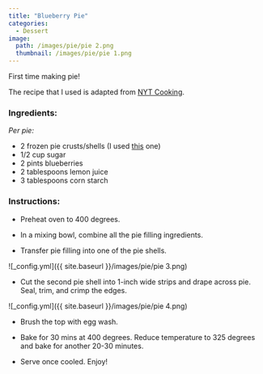 ```yaml
---
title: "Blueberry Pie"
categories:
  - Dessert
image:
  path: /images/pie/pie 2.png
  thumbnail: /images/pie/pie 1.png
---
```


First time making pie!

The recipe that I used is adapted from [NYT Cooking](https://www.cookwithmanali.com/rice-kheer/](https://cooking.nytimes.com/recipes/9290-blueberry-lattice-pie)).

### Ingredients:

_Per pie:_

* 2 frozen pie crusts/shells (I used [this](https://www.instacart.com/store/fairway/products/26366) one)
* 1/2 cup sugar
* 2 pints blueberries
* 2 tablespoons lemon juice
* 3 tablespoons corn starch


### Instructions:

* Preheat oven to 400 degrees.

* In a mixing bowl, combine all the pie filling ingredients.

* Transfer pie filling into one of the pie shells.

![_config.yml]({{ site.baseurl }}/images/pie/pie 3.png)

* Cut the second pie shell into 1-inch wide strips and drape across pie. Seal, trim, and crimp the edges.

![_config.yml]({{ site.baseurl }}/images/pie/pie 4.png)

* Brush the top with egg wash. 

* Bake for 30 mins at 400 degrees. Reduce temperature to 325 degrees and bake for another 20-30 minutes.

* Serve once cooled. Enjoy!


